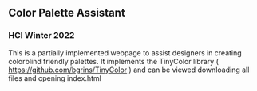 ## Color Palette Assistant

### HCI Winter 2022

This is a partially implemented webpage to assist designers in creating colorblind friendly palettes. It implements the TinyColor library ( https://github.com/bgrins/TinyColor ) and can be viewed downloading all files and opening index.html